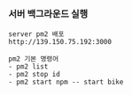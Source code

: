 ### 서버 백그라운드 실행

```
server pm2 배포
http://139.150.75.192:3000

pm2 기본 명령어
- pm2 list
- pm2 stop id
- pm2 start npm -- start bike
```
